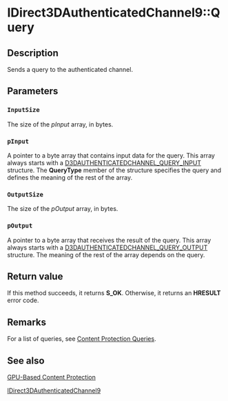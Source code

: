 # IDirect3DAuthenticatedChannel9::Query

## Description

Sends a query to the authenticated channel.

## Parameters

### `InputSize`

The size of the *pInput* array, in bytes.

### `pInput`

A pointer to a byte array that contains input data for the query. This array always starts with a [D3DAUTHENTICATEDCHANNEL_QUERY_INPUT](https://learn.microsoft.com/windows/desktop/medfound/d3dauthenticatedchannel-query-input) structure. The **QueryType** member of the structure specifies the query and defines the meaning of the rest of the array.

### `OutputSize`

The size of the *pOutput* array, in bytes.

### `pOutput`

A pointer to a byte array that receives the result of the query. This array always starts with a [D3DAUTHENTICATEDCHANNEL_QUERY_OUTPUT](https://learn.microsoft.com/windows/desktop/medfound/d3dauthenticatedchannel-query-output) structure. The meaning of the rest of the array depends on the query.

## Return value

If this method succeeds, it returns **S_OK**. Otherwise, it returns an **HRESULT** error code.

## Remarks

For a list of queries, see [Content Protection Queries](https://learn.microsoft.com/windows/desktop/medfound/content-protection-queries).

## See also

[GPU-Based Content Protection](https://learn.microsoft.com/windows/desktop/medfound/gpu-based-content-protection)

[IDirect3DAuthenticatedChannel9](https://learn.microsoft.com/windows/desktop/api/d3d9/nn-d3d9-idirect3dauthenticatedchannel9)